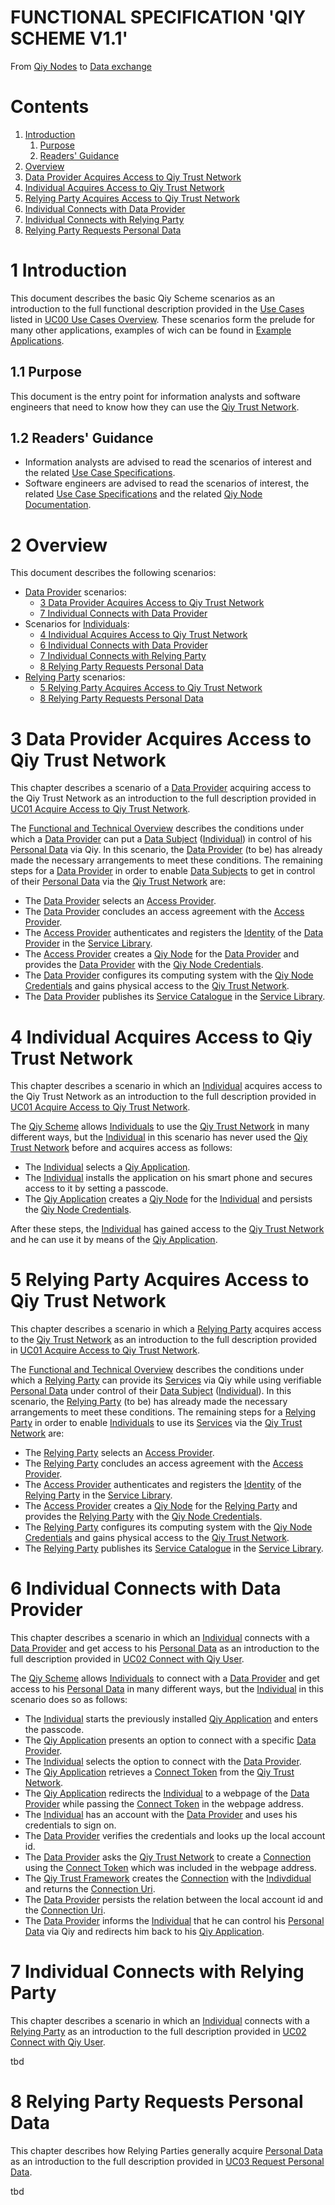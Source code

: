 # FUNCTIONAL SPECIFICATION 'QIY SCHEME V1.1'
From [Qiy Nodes](Definitions.md#qiy-node) to [Data exchange](Definitions.md#data-exchange)


# Contents

1. [Introduction](#1-introduction)
	1. [Purpose](#11-purpose)
	1. [Readers' Guidance](#12-readers-guidance)
1. [Overview](#2-overview)
1. [Data Provider Acquires Access to Qiy Trust Network](#3-data-provider-acquires-access-to-qiy-trust-network)
1. [Individual Acquires Access to Qiy Trust Network](#4-individual-acquires-access-to-qiy-trust-network)
1. [Relying Party Acquires Access to Qiy Trust Network](#5-relying-party-acquires-access-to-qiy-trust-network)
1. [Individual Connects with Data Provider](#6-individual-connects-with-data-provider)
1. [Individual Connects with Relying Party](#7-individual-connects-with-relying-party)
1. [Relying Party Requests Personal Data](#8-relying-party-requests-personal-data)

# 1 Introduction

This document describes the basic Qiy Scheme scenarios as an introduction to the full functional description provided in the [Use Cases](Definitions.md#use-case) listed in [UC00 Use Cases Overview](./use-cases/UC00%20Use%20Cases%20Overview.md).
These scenarios form the prelude for many other applications, examples of wich can be found in [Example Applications](example-applications/Example%20Applications.md).


## 1.1 Purpose

This document is the entry point for information analysts and software engineers that need to know how they can use the [Qiy Trust Network](Definitions.md#qiy-trust-network).

## 1.2 Readers' Guidance

* Information analysts are advised to read the scenarios of interest and the related [Use Case Specifications](use-cases/UC00%20Use%20Cases%20Overview.md).
* Software engineers are advised to read the scenarios of interest, the related [Use Case Specifications](use-cases/UC00%20Use%20Cases%20Overview.md) and the related [Qiy Node Documentation](Definitions.md#qiy-node-documentation).

# 2 Overview

This document describes the following scenarios:
* [Data Provider](Definitions.md#data-provider) scenarios:
  * [3 Data Provider Acquires Access to Qiy Trust Network](#3-data-provider-acquires-access-to-qiy-trust-network)
  * [7 Individual Connects with Data Provider](#7-individual-connects-with-data-provider)
* Scenarios for [Individuals](Definitions.md#individual):
  * [4 Individual Acquires Access to Qiy Trust Network](#4-individual-acquires-access-to-qiy-trust-network)
  * [6 Individual Connects with Data Provider](#6-individual-connects-with-data-provider)
  * [7 Individual Connects with Relying Party](#7-individual-connects-with-relying-party)
  * [8 Relying Party Requests Personal Data](#8-relying-party-requests-personal-data)
* [Relying Party](Definitions.md#relying-party) scenarios:
  * [5 Relying Party Acquires Access to Qiy Trust Network](#5-relying-party-acquires-access-to-qiy-trust-network)
  * [8 Relying Party Requests Personal Data](#8-relying-party-requests-personal-data)


# 3 Data Provider Acquires Access to Qiy Trust Network

This chapter describes a scenario of a [Data Provider](Definitions.md#data-provider) acquiring access to the Qiy Trust Network as an introduction to the full description provided in [UC01 Acquire Access to Qiy Trust Network](./use-cases/UC01%20Acquire%20Access%20to%20Qiy%20Trust%20Network.md).

The [Functional and Technical Overview](Functional%20and%20Technical%20Overview.md) describes the conditions under which a [Data Provider](Definitions.md#data-provider) can put a [Data Subject](Definitions.md#data-subject) ([Individual](Definitions.md#individual)) in control of his [Personal Data](Definitions.md#personal-data) via Qiy. In this scenario, the [Data Provider](Definitions.md#data-provider) (to be) has already made the necessary arrangements to meet these conditions.
The remaining steps for a [Data Provider](Definitions.md#data-provider) in order to enable [Data Subjects](Definitions.md#data-subject) to get in control of their [Personal Data](Definitions.md#personal-data) via the [Qiy Trust Network](Definitions.md#qiy-trust-network) are:
*   The [Data Provider](Definitions.md#data-provider) selects an [Access Provider](Definitions.md#access-provider).
*   The [Data Provider](Definitions.md#data-provider) concludes an access agreement with the [Access Provider](Definitions.md#access-provider).
*   The [Access Provider](Definitions.md#access-provider) authenticates and registers the [Identity](Definitions.md#identity) of the [Data Provider](Definitions.md#data-provider) in the [Service Library](Definitions.md#service-library).
*   The [Access Provider](Definitions.md#access-provider) creates a [Qiy Node](Definitions.md#qiy-node) for the [Data Provider](Definitions.md#data-provider) and provides the [Data Provider](Definitions.md#data-provider) with the [Qiy Node Credentials](Definitions.md#qiy-node-credential).
*   The [Data Provider](Definitions.md#data-provider) configures its computing system with the [Qiy Node Credentials](Definitions.md#qiy-node-credential) and gains physical access to the [Qiy Trust Network](Definitions.md#qiy-trust-network).
*   The [Data Provider](Definitions.md#data-provider) publishes its [Service Catalogue](Definitions.md#service-catalogue) in the [Service Library](Definitions.md#service-library).


# 4 Individual Acquires Access to Qiy Trust Network

This chapter describes a scenario in which an [Individual](Definitions.md#individual) acquires access to the Qiy Trust Network as an introduction to the full description provided in [UC01 Acquire Access to Qiy Trust Network](./use-cases/UC01%20Acquire%20Access%20to%20Qiy%20Trust%20Network.md).

The [Qiy Scheme](Definitions.md#qiy-scheme) allows [Individuals](Definitions.md#individual) to use the [Qiy Trust Network](Definitions.md#qiy-trust-network) in many different ways, but the [Individual](Definitions.md#individual) in this scenario has never used the [Qiy Trust Network](Definitions.md#qiy-trust-network) before and acquires access as follows:
* The [Individual](Definitions.md#individual) selects a [Qiy Application](Definitions.md#qiy-application).
* The [Individual](Definitions.md#individual) installs the application on his smart phone and secures access to it by setting a passcode.
* The [Qiy Application](Definitions.md#qiy-application) creates a [Qiy Node](Definitions.md#qiy-node) for the [Individual](Definitions.md#individual) and persists the [Qiy Node Credentials](Definitions.md#qiy-node-credential).

After these steps, the [Individual](Definitions.md#individual) has gained access to the [Qiy Trust Network](Definitions.md#qiy-trust-network) and he can use it by means of the [Qiy Application](Definitions.md#qiy-application).


# 5 Relying Party Acquires Access to Qiy Trust Network

This chapter describes a scenario in which a [Relying Party](Definitions.md#relying-party) acquires access to the [Qiy Trust Network](Definitions.md#qiy-trust-network) as an introduction to the full description provided in [UC01 Acquire Access to Qiy Trust Network](./use-cases/UC01%20Acquire%20Access%20to%20Qiy%20Trust%20Network.md).

The [Functional and Technical Overview](Functional%20and%20Technical%20Overview.md) describes the conditions under which a [Relying Party](Definitions.md#relying-party) can provide its [Services](Definitions.md#service) via Qiy while using verifiable [Personal Data](Definitions.md#personal-data) under control of their [Data Subject](Definitions.md#data-subject) ([Individual](Definitions.md#individual)).
In this scenario, the [Relying Party](Definitions.md#relying-party) (to be) has already made the necessary arrangements to meet these conditions.
The remaining steps for a [Relying Party](Definitions.md#relying-party) in order to enable [Individuals](Definitions.md#individual) to use its [Services](Definitions.md#service) via the [Qiy Trust Network](Definitions.md#qiy-trust-network) are:
*   The [Relying Party](Definitions.md#relying-party) selects an [Access Provider](Definitions.md#access-provider).
*   The [Relying Party](Definitions.md#relying-party) concludes an access agreement with the [Access Provider](Definitions.md#access-provider).
*   The [Access Provider](Definitions.md#access-provider) authenticates and registers the [Identity](Definitions.md#identity) of the [Relying Party](Definitions.md#relying-party) in the [Service Library](Definitions.md#service-library).
*   The [Access Provider](Definitions.md#access-provider) creates a [Qiy Node](Definitions.md#qiy-node) for the [Relying Party](Definitions.md#relying-party) and provides the [Relying Party](Definitions.md#relying-party) with the [Qiy Node Credentials](Definitions.md#qiy-node-credential).
*   The [Relying Party](Definitions.md#relying-party) configures its computing system with the [Qiy Node Credentials](Definitions.md#qiy-node-credential) and gains physical access to the [Qiy Trust Network](Definitions.md#qiy-trust-network).
*   The [Relying Party](Definitions.md#relying-party) publishes its [Service Catalogue](Definitions.md#service-catalogue) in the [Service Library](Definitions.md#service-library).


# 6 Individual Connects with Data Provider

This chapter describes a scenario in which an [Individual](Definitions.md#individual) connects with a [Data Provider](Definitions.md#data-provider) and get access to his [Personal Data](Definitions.md#personal-data) as an introduction to the full description provided in [UC02 Connect with Qiy User](./use-cases/UC02%20Connect%20with%20Qiy%20User.md).

The [Qiy Scheme](Definitions.md#qiy-scheme) allows [Individuals](Definitions.md#individual) to connect with a [Data Provider](Definitions.md#data-provider) and get access to his [Personal Data](Definitions.md#personal-data) in many different ways, but the [Individual](Definitions.md#individual) in this scenario does so as follows:
* The [Individual](Definitions.md#individual) starts the previously installed [Qiy Application](Definitions.md#qiy-application) and enters the passcode.
* The [Qiy Application](Definitions.md#qiy-application) presents an option to connect with a specific [Data Provider](Definitions.md#data-provider). 
* The [Individual](Definitions.md#individual) selects the option to connect with the [Data Provider](Definitions.md#data-provider).
* The [Qiy Application](Definitions.md#qiy-application) retrieves a [Connect Token](Definitions.md#connect-token) from the [Qiy Trust Network](Definitions.md#qiy-trust-network).
* The [Qiy Application](Definitions.md#qiy-application) redirects the [Individual](Definitions.md#individual) to a webpage of the [Data Provider](Definitions.md#data-provider) while passing the [Connect Token](Definitions.md#connect-token) in the webpage address.
* The [Individual](Definitions.md#individual) has an account with the [Data Provider](Definitions.md#data-provider) and uses his credentials to sign on.
* The [Data Provider](Definitions.md#data-provider) verifies the credentials and looks up the local account id.
* The [Data Provider](Definitions.md#data-provider) asks the [Qiy Trust Network](Definitions.md#qiy-trust-network) to create a [Connection](Definitions.md#connection) using the [Connect Token](Definitions.md#connect-token) which was included in the webpage address.
* The [Qiy Trust Framework](Definitions.md#qiy-trust-framework) creates the [Connection](Definitions.md#connection) with the [Indivdidual](Definitions.md#indivdidual) and returns the [Connection Uri](Definitions.md#connection-uri).
* The [Data Provider](Definitions.md#data-provider) persists the relation between the local account id and the [Connection Uri](Definitions.md#connection-uri). 
* The [Data Provider](Definitions.md#data-provider) informs the [Individual](Definitions.md#individual) that he can control his [Personal Data](Definitions.md#personal-data) via Qiy and redirects him back to his [Qiy Application](Definitions.md#qiy-application).


# 7 Individual Connects with Relying Party

This chapter describes a scenario in which an [Individual](Definitions.md#individual) connects with a [Relying Party](Definitions.md#relying-party) as an introduction to the full description provided in [UC02 Connect with Qiy User](./use-cases/UC02%20Connect%20with%20Qiy%20User.md).

tbd


# 8 Relying Party Requests Personal Data

This chapter describes how Relying Parties generally acquire [Personal Data](Definitions.md#personal-data) as an introduction to the full description provided in [UC03 Request Personal Data](./use-cases/UC03%20Request%20Personal%20Data.md).

tbd



